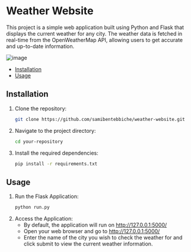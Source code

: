 # Weather Website
This project is a simple web application built using Python and Flask that displays the current weather for any city. The weather data is fetched in real-time from the OpenWeatherMap API, allowing users to get accurate and up-to-date information.


![image](https://github.com/user-attachments/assets/c4749aef-4834-42ef-a889-507c3f37c409)

- [Installation](#installation)
-  [Usage](#usage)

## Installation
1. Clone the repository:

   ```bash
   git clone https://github.com/samibentebbiche/weather-website.git

2. Navigate to the project directory:
   ```bash
   cd your-repository

3. Install the required dependencies:
   ```bash
   pip install -r requirements.txt

## Usage
1. Run the Flask Application:
   ```bash
   python run.py

2. Access the Application:
   * By default, the application will run on http://127.0.0.1:5000/
   * Open your web browser and go to http://127.0.0.1:5000/
   * Enter the name of the city you wish to check the weather for and click submit to view the current weather information.
